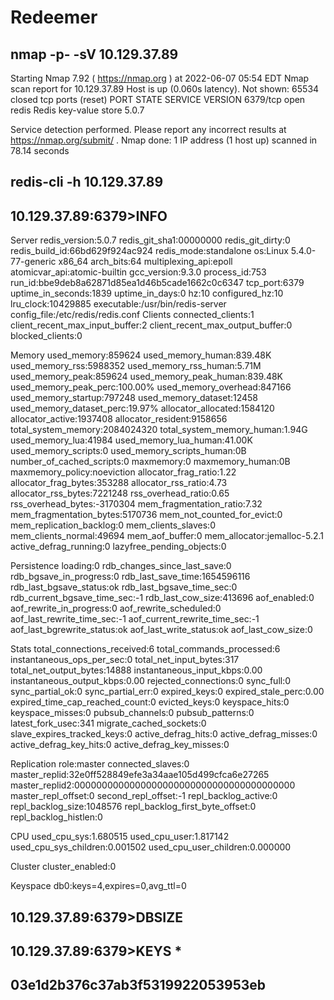 # Redeemer

##  nmap -p- -sV 10.129.37.89
Starting Nmap 7.92 ( https://nmap.org ) at 2022-06-07 05:54 EDT
Nmap scan report for 10.129.37.89
Host is up (0.060s latency).
Not shown: 65534 closed tcp ports (reset)
PORT     STATE SERVICE VERSION
6379/tcp open  redis   Redis key-value store 5.0.7

Service detection performed. Please report any incorrect results at https://nmap.org/submit/ .
Nmap done: 1 IP address (1 host up) scanned in 78.14 seconds

##  redis-cli -h 10.129.37.89

##  10.129.37.89:6379>INFO
Server
redis_version:5.0.7
redis_git_sha1:00000000
redis_git_dirty:0
redis_build_id:66bd629f924ac924
redis_mode:standalone
os:Linux 5.4.0-77-generic x86_64
arch_bits:64
multiplexing_api:epoll
atomicvar_api:atomic-builtin
gcc_version:9.3.0
process_id:753
run_id:bbe9deb8a62871d85ea1d46b5cade1662c0c6347
tcp_port:6379
uptime_in_seconds:1839
uptime_in_days:0
hz:10
configured_hz:10
lru_clock:10429885
executable:/usr/bin/redis-server
config_file:/etc/redis/redis.conf
Clients
connected_clients:1
client_recent_max_input_buffer:2
client_recent_max_output_buffer:0
blocked_clients:0

Memory
used_memory:859624
used_memory_human:839.48K
used_memory_rss:5988352
used_memory_rss_human:5.71M
used_memory_peak:859624
used_memory_peak_human:839.48K
used_memory_peak_perc:100.00%
used_memory_overhead:847166
used_memory_startup:797248
used_memory_dataset:12458
used_memory_dataset_perc:19.97%
allocator_allocated:1584120
allocator_active:1937408
allocator_resident:9158656
total_system_memory:2084024320
total_system_memory_human:1.94G
used_memory_lua:41984
used_memory_lua_human:41.00K
used_memory_scripts:0
used_memory_scripts_human:0B
number_of_cached_scripts:0
maxmemory:0
maxmemory_human:0B
maxmemory_policy:noeviction
allocator_frag_ratio:1.22
allocator_frag_bytes:353288
allocator_rss_ratio:4.73
allocator_rss_bytes:7221248
rss_overhead_ratio:0.65
rss_overhead_bytes:-3170304
mem_fragmentation_ratio:7.32
mem_fragmentation_bytes:5170736
mem_not_counted_for_evict:0
mem_replication_backlog:0
mem_clients_slaves:0
mem_clients_normal:49694
mem_aof_buffer:0
mem_allocator:jemalloc-5.2.1
active_defrag_running:0
lazyfree_pending_objects:0

Persistence
loading:0
rdb_changes_since_last_save:0
rdb_bgsave_in_progress:0
rdb_last_save_time:1654596116
rdb_last_bgsave_status:ok
rdb_last_bgsave_time_sec:0
rdb_current_bgsave_time_sec:-1
rdb_last_cow_size:413696
aof_enabled:0
aof_rewrite_in_progress:0
aof_rewrite_scheduled:0
aof_last_rewrite_time_sec:-1
aof_current_rewrite_time_sec:-1
aof_last_bgrewrite_status:ok
aof_last_write_status:ok
aof_last_cow_size:0

Stats
total_connections_received:6
total_commands_processed:6
instantaneous_ops_per_sec:0
total_net_input_bytes:317
total_net_output_bytes:14888
instantaneous_input_kbps:0.00
instantaneous_output_kbps:0.00
rejected_connections:0
sync_full:0
sync_partial_ok:0
sync_partial_err:0
expired_keys:0
expired_stale_perc:0.00
expired_time_cap_reached_count:0
evicted_keys:0
keyspace_hits:0
keyspace_misses:0
pubsub_channels:0
pubsub_patterns:0
latest_fork_usec:341
migrate_cached_sockets:0
slave_expires_tracked_keys:0
active_defrag_hits:0
active_defrag_misses:0
active_defrag_key_hits:0
active_defrag_key_misses:0

Replication
role:master
connected_slaves:0
master_replid:32e0ff528849efe3a34aae105d499cfca6e27265
master_replid2:0000000000000000000000000000000000000000
master_repl_offset:0
second_repl_offset:-1
repl_backlog_active:0
repl_backlog_size:1048576
repl_backlog_first_byte_offset:0
repl_backlog_histlen:0

CPU
used_cpu_sys:1.680515
used_cpu_user:1.817142
used_cpu_sys_children:0.001502
used_cpu_user_children:0.000000

Cluster
cluster_enabled:0

Keyspace
db0:keys=4,expires=0,avg_ttl=0

##  10.129.37.89:6379>DBSIZE

##  10.129.37.89:6379>KEYS *

## 03e1d2b376c37ab3f5319922053953eb
